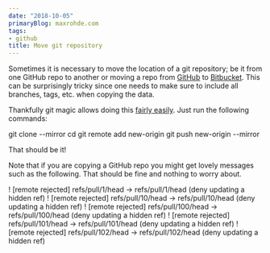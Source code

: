 ```yaml
---
date: "2018-10-05"
primaryBlog: maxrohde.com
tags:
- github
title: Move git repository
---
```


Sometimes it is necessary to move the location of a git repository; be it from one GitHub repo to another or moving a repo from [GitHub](https://github.com/) to [Bitbucket](https://bitbucket.org/product). This can be surprisingly tricky since one needs to make sure to include all branches, tags, etc. when copying the data.

Thankfully git magic allows doing this [fairly easily](https://help.github.com/articles/duplicating-a-repository/). Just run the following commands:

git clone --mirror <old-repo-url>
cd <repo-name>
git remote add new-origin <new-repo-url>
git push new-origin --mirror

That should be it!

Note that if you are copying a GitHub repo you might get lovely messages such as the following. That should be fine and nothing to worry about.

! \[remote rejected\] refs/pull/1/head -> refs/pull/1/head (deny updating a hidden ref)
! \[remote rejected\] refs/pull/10/head -> refs/pull/10/head (deny updating a hidden ref)
! \[remote rejected\] refs/pull/100/head -> refs/pull/100/head (deny updating a hidden ref)
! \[remote rejected\] refs/pull/101/head -> refs/pull/101/head (deny updating a hidden ref)
! \[remote rejected\] refs/pull/102/head -> refs/pull/102/head (deny updating a hidden ref)